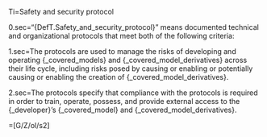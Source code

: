 Ti=Safety and security protocol

0.sec=“{DefT.Safety_and_security_protocol}” means documented technical and organizational protocols that meet both of the following criteria:

1.sec=The protocols are used to manage the risks of developing and operating {_covered_models} and {_covered_model_derivatives} across their life cycle, including risks posed by causing or enabling or potentially causing or enabling the creation of {_covered_model_derivatives}.

2.sec=The protocols specify that compliance with the protocols is required in order to train, operate, possess, and provide external access to the {_developer}’s {_covered_model} and {_covered_model_derivatives}.

=[G/Z/ol/s2]
